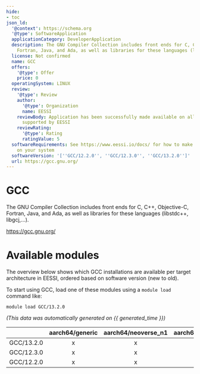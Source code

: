 ```yaml
---
hide:
- toc
json_ld:
  '@context': https://schema.org
  '@type': SoftwareApplication
  applicationCategory: DeveloperApplication
  description: The GNU Compiler Collection includes front ends for C, C++, Objective-C,
    Fortran, Java, and Ada, as well as libraries for these languages (libstdc++, libgcj,...).
  license: Not confirmed
  name: GCC
  offers:
    '@type': Offer
    price: 0
  operatingSystem: LINUX
  review:
    '@type': Review
    author:
      '@type': Organization
      name: EESSI
    reviewBody: Application has been successfully made available on all architectures
      supported by EESSI
    reviewRating:
      '@type': Rating
      ratingValue: 5
  softwareRequirements: See https://www.eessi.io/docs/ for how to make EESSI available
    on your system
  softwareVersion: '[''GCC/12.2.0'', ''GCC/12.3.0'', ''GCC/13.2.0'']'
  url: https://gcc.gnu.org/
---
```


GCC
===


The GNU Compiler Collection includes front ends for C, C++, Objective-C, Fortran, Java, and Ada, as well as libraries for these languages (libstdc++, libgcj,...).

https://gcc.gnu.org/
# Available modules


The overview below shows which GCC installations are available per target architecture in EESSI, ordered based on software version (new to old).

To start using GCC, load one of these modules using a `module load` command like:

```shell
module load GCC/13.2.0
```

*(This data was automatically generated on {{ generated_time }})*  

| |aarch64/generic|aarch64/neoverse_n1|aarch64/neoverse_v1|aarch64/nvidia/grace|x86_64/generic|x86_64/amd/zen2|x86_64/amd/zen3|x86_64/amd/zen4|x86_64/intel/cascadelake|x86_64/intel/haswell|x86_64/intel/icelake|x86_64/intel/sapphirerapids|x86_64/intel/skylake_avx512|
| :---: | :---: | :---: | :---: | :---: | :---: | :---: | :---: | :---: | :---: | :---: | :---: | :---: | :---: |
|GCC/13.2.0|x|x|x|x|x|x|x|x|x|x|x|x|x|
|GCC/12.3.0|x|x|x|x|x|x|x|x|x|x|x|x|x|
|GCC/12.2.0|x|x|x|x|x|x|x|x|x|x|x|x|x|
